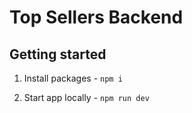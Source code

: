 # Top Sellers Backend

## Getting started

1. Install packages - `npm i`

2. Start app locally - `npm run dev`
